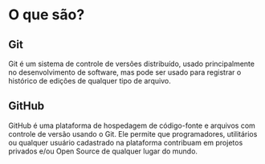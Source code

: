 # O que são?

## Git

Git é um sistema de controle de versões distribuído, usado principalmente no desenvolvimento de software, mas pode ser usado para registrar o histórico de edições de qualquer tipo de arquivo.

## GitHub

GitHub é uma plataforma de hospedagem de código-fonte e arquivos com controle de versão usando o Git. Ele permite que programadores, utilitários ou qualquer usuário cadastrado na plataforma contribuam em projetos privados e/ou Open Source de qualquer lugar do mundo.